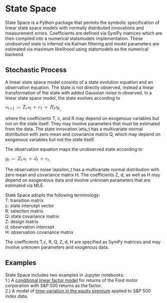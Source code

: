 # State Space
State Space is a Python package that permits the symbolic specification of linear state space models with normally distributed innovations and measurement errors. 
Coefficients are defined via SymPy matrices which are then compiled into a numerical statsmodels implementation.
These unobserved state is inferred via Kalman filtering and model parameters are estimated via maximum likelihood using statsmodels as the numerical backend.

## Stochastic Process
A linear state space model consists of a state evolution equation and an observation equation. 
The state is not directly observed, instead a linear transformation of the state with added Gaussian noise is observed. 
In a linear state space model, the state evolves according to

![State Transition Equation](images/state_transition_equation.png),

where the coefficients T, c, and R may depend on exogenous variables but not on the state itself. 
They may involve parameters that must be estimated from the data. 
The state innovation \eta_t has a multivariate normal distribution with zero mean and covariance matrix Q, which may depend on exogenous variables but not the state itself.

The observation equation maps the unobserved state according to

![Observation Equation](images/observation_equation.png).

The observation noise \epsilon_t has a multivariate normal distribution with zero mean and covariance matrix H. 
The coefficients Z, d, as well as H may depend on exogeneous data and involve unknown parameters that are estimated via MLE.

State Space adopts the following terminology:  
        T: transition matrix  
        c: state intercept vector  
        R: selection matrix  
        Q: state covariance matrix  
        Z: design matrix  
        d: observation intercept  
        H: observation covariance matrix  

The coefficients T,c, R, Q, Z, d, H are specified as SymPy matrices and may involve unknown parameters and exogenous data.

## Examples
State Space includes two examples in Jupyter notebooks:  
1.) A [conditional linear factor model](notebooks/Conditional%20Linear%20Factor%20Model.ipynb) for returns of the Ford motor corporation with S&P 500 returns as the factor.  
2.) A model of [time-variation in the equity premium](notebooks/Time-Variation%20in%20the%20Equity%20Premium.ipynb) applied to S&P 500 index data.  